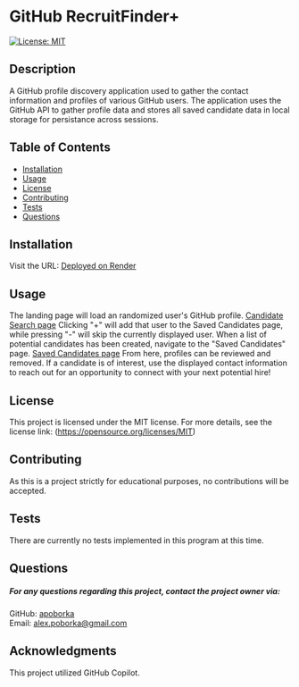 
# GitHub RecruitFinder+
[![License: MIT](https://img.shields.io/badge/License-MIT-yellow.svg)](https://opensource.org/licenses/MIT)

## Description
A GitHub profile discovery application used to gather the contact information and profiles of various GitHub users. The application uses the GitHub API to gather profile data and stores all saved candidate data in local storage for persistance across sessions.


## Table of Contents
- [Installation](#installation)
- [Usage](#usage)
- [License](#license)
- [Contributing](#contributing)
- [Tests](#tests)
- [Questions](#questions)

## Installation
Visit the URL:
[Deployed on Render](https://recruit-finder.onrender.com/)



## Usage
The landing page will load an randomized user's GitHub profile.
[Candidate Search page](src/assets/CandidateSearch.jpg)
Clicking "+" will add that user to the Saved Candidates page, while pressing "-" will skip the currently displayed user.
When a list of potential candidates has been created, navigate to the "Saved Candidates" page.
[Saved Candidates page](src/assets/SavedCandidates.jpg)
From here, profiles can be reviewed and removed.
If a candidate is of interest, use the displayed contact information to reach out for an opportunity to connect with your next potential hire!


## License
This project is licensed under the MIT license. For more details, see the license link: (https://opensource.org/licenses/MIT)

## Contributing
As this is a project strictly for educational purposes, no contributions will be accepted.

## Tests
There are currently no tests implemented in this program at this time.

## Questions
##### For any questions regarding this project, contact the project owner via: 
GitHub: [apoborka](https://github.com/apoborka)\
Email: alex.poborka@gmail.com

## Acknowledgments
This project utilized GitHub Copilot.